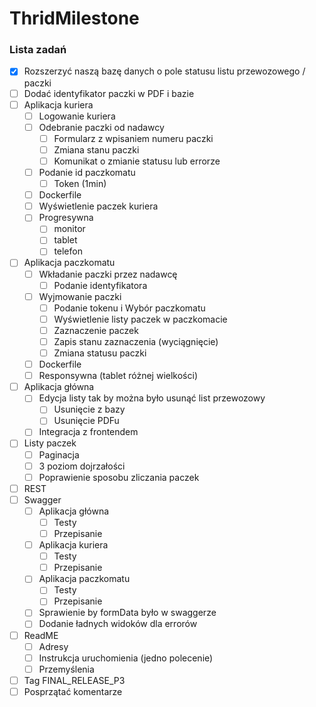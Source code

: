 # ThridMilestone
### Lista zadań
- [X] Rozszerzyć naszą bazę danych o pole statusu listu przewozowego / paczki
- [ ] Dodać identyfikator paczki w PDF i bazie
- [ ] Aplikacja kuriera
    - [ ] Logowanie kuriera
    - [ ] Odebranie paczki od nadawcy
        - [ ] Formularz z wpisaniem numeru paczki
        - [ ] Zmiana stanu paczki
        - [ ] Komunikat o zmianie statusu lub errorze
    - [ ] Podanie id paczkomatu
        - [ ] Token (1min)
    - [ ] Dockerfile
    - [ ] Wyświetlenie paczek kuriera
    - [ ] Progresywna
        - [ ] monitor
        - [ ] tablet
        - [ ] telefon
- [ ] Aplikacja paczkomatu
    - [ ] Wkładanie paczki przez nadawcę
        - [ ] Podanie identyfikatora 
    - [ ] Wyjmowanie paczki 
        - [ ] Podanie tokenu i Wybór paczkomatu
        - [ ] Wyświetlenie listy paczek w paczkomacie
        - [ ] Zaznaczenie paczek
        - [ ] Zapis stanu zaznaczenia (wyciągnięcie)
        - [ ] Zmiana statusu paczki
    - [ ] Dockerfile
    - [ ] Responsywna (tablet różnej wielkości)
- [ ] Aplikacja główna
    - [ ] Edycja listy tak by można było usunąć list przewozowy
        - [ ] Usunięcie z bazy
        - [ ] Usunięcie PDFu
    - [ ] Integracja z frontendem
- [ ] Listy paczek
    - [ ] Paginacja
    - [ ] 3 poziom dojrzałości
    - [ ] Poprawienie sposobu zliczania paczek
- [ ] REST 
- [ ] Swagger
    - [ ] Aplikacja główna
        - [ ] Testy
        - [ ] Przepisanie
    - [ ] Aplikacja kuriera
        - [ ] Testy
        - [ ] Przepisanie
    - [ ] Aplikacja paczkomatu
        - [ ] Testy
        - [ ] Przepisanie
    - [ ] Sprawienie by formData było w swaggerze
    - [ ] Dodanie ładnych widoków dla errorów
- [ ] ReadME
    - [ ] Adresy 
    - [ ] Instrukcja uruchomienia (jedno polecenie)
    - [ ] Przemyślenia
- [ ] Tag FINAL_RELEASE_P3
- [ ] Posprzątać komentarze
